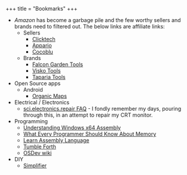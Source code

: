 +++
title = "Bookmarks"
+++

* _Amazon_ has become a garbage pile and the few worthy sellers and brands need to filtered out. The below links are affiliate links:
  * Sellers
    * [Clicktech](https://www.amazon.in/l/27943762031?ie=UTF8&amp;marketplaceID=A21TJRUUN4KGV&amp;me=AH017Z3M1ZJ3T&_encoding=UTF8&tag=arunkd1305-21&linkCode=ur2&linkId=1dca61c66294e38a5b467579a9369e6e&camp=3638&creative=24630)
    * [Appario](https://www.amazon.in/l/27943762031?ie=UTF8&amp;marketplaceID=A21TJRUUN4KGV&amp;me=A14CZOWI0VEHLG&_encoding=UTF8&tag=arunkd1305-21&linkCode=ur2&linkId=9edae8c09223972052131e815145ce3d&camp=3638&creative=24630)
    * [Cocoblu](https://www.amazon.in/l/27943762031?ie=UTF8&marketplaceID=A21TJRUUN4KGV&me=A1WYWER0W24N8S&linkCode=ll2&tag=arunkd1305-21&linkId=4609e676107acd92bf8f7c14c64a6806&language=en_IN&ref_=as_li_ss_tl)
  * Brands
    * [Falcon Garden Tools](https://www.amazon.in/stores/page/1BE547AA-D59D-462D-AD7F-D86E28889179?&linkCode=ll2&tag=arunkd1305-21&linkId=08c860f694946fed3b8866e75ea17d3b&language=en_IN&ref_=as_li_ss_tl)
    * [Visko Tools](https://www.amazon.in/stores/ViskoTools/page/AD0445EC-669F-43E5-B85D-9F635EF225C6?&_encoding=UTF8&tag=arunkd1305-21&linkCode=ur2&linkId=d24bc7771ed915a9bfdd8bfe1f51decd&camp=3638&creative=24630)
    * [Taparia Tools](https://www.amazon.in/s?k=TAPARIA&_encoding=UTF8&tag=arunkd1305-21&linkCode=ur2&linkId=a494fe95462429ba5f0bf67e4a97d604&camp=3638&creative=24630)
* Open Source apps
  * Android
    * [Organic Maps](https://organicmaps.app/)
* Electrical / Electronics
  * [sci.electronics.repair FAQ](https://www.repairfaq.org/) - I fondly remember my days, pouring through this, in an attempt to repair my CRT monitor.
* Programming
  * [Understanding Windows x64 Assembly](https://sonictk.github.io/asm_tutorial/)
  * [What Every Programmer Should Know About Memory](https://people.freebsd.org/~lstewart/articles/cpumemory.pdf)
  * [Learn Assembly Language](https://asmtutor.com/)
  * [Tumble Forth](https://tumbleforth.hardcoded.net/)
  * [OSDev wiki](https://wiki.osdev.org/Main_Page)
* DIY
  * [Simplifier](https://simplifier.neocities.org/)

